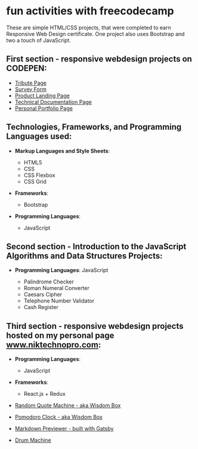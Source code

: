 # fun activities with freecodecamp

These are simple HTML/CSS projects, that were completed to earn Responsive Web Design certificate.
One project also uses Bootstrap and two a touch of JavaScript.

## First section - responsive webdesign projects on CODEPEN:
* [Tribute Page](https://codepen.io/niktechnopro/pen/KQRwXV)
* [Survey Form](https://codepen.io/niktechnopro/pen/NzQeYe)
* [Product Landing Page](https://codepen.io/niktechnopro/pen/QVdMoy)
* [Technical Documentation Page](https://codepen.io/niktechnopro/pen/LJzaEz)
* [Personal Portfolio Page](https://codepen.io/niktechnopro/pen/vRKjXJ)

## Technologies, Frameworks, and Programming Languages used:
* **Markup Languages and Style Sheets**:
    * HTML5
    * CSS
    * CSS Flexbox
    * CSS Grid

* **Frameworks**:
    * Bootstrap
    
* **Programming Languages**:
    * JavaScript

## Second section - Introduction to the JavaScript Algorithms and Data Structures Projects:
* **Programming Languages**: JavaScript
    
   * Palindrome Checker
   * Roman Numeral Converter
   * Caesars Cipher
   * Telephone Number Validator
   * Cash Register

## Third section - responsive webdesign projects hosted on my personal page www.niktechnopro.com:
* **Programming Languages**:
    * JavaScript
* **Frameworks**:
    * React.js + Redux
    
* [Random Quote Machine - aka Wisdom Box](https://www.niktechnopro.com/demos/wisdombox/)
* [Pomodoro Clock - aka Wisdom Box](https://www.niktechnopro.com/demos/focus/)
* [Markdown Previewer - built with Gatsby](https://www.niktechnopro.com/demos/previewer/)
* [Drum Machine](https://www.niktechnopro.com/demos/drummachine/)
